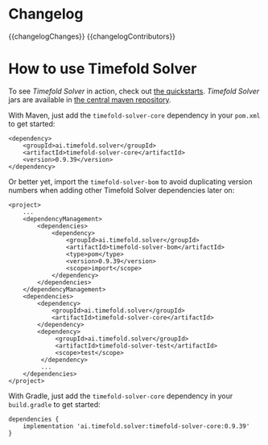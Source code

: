 # Changelog

{{changelogChanges}}
{{changelogContributors}}

# How to use Timefold Solver

To see _Timefold Solver_ in action, check out [the quickstarts](https://github.com/TimefoldAI/timefold-quickstarts).
_Timefold Solver_ jars are available in [the central maven repository](http://search.maven.org/#search|ga|1|ai.timefold.solver).


With Maven, just add the `timefold-solver-core` dependency in your `pom.xml` to get started:

    <dependency>
        <groupId>ai.timefold.solver</groupId>
        <artifactId>timefold-solver-core</artifactId>
        <version>0.9.39</version>
    </dependency>

Or better yet, import the `timefold-solver-bom` to avoid duplicating version numbers when adding other Timefold Solver dependencies later on:

    <project>
        ...
        <dependencyManagement>
            <dependencies>
                <dependency>
                    <groupId>ai.timefold.solver</groupId>
                    <artifactId>timefold-solver-bom</artifactId>
                    <type>pom</type>
                    <version>0.9.39</version>
                    <scope>import</scope>
                </dependency>
            </dependencies>
        </dependencyManagement>
        <dependencies>
            <dependency>
                <groupId>ai.timefold.solver</groupId>
                <artifactId>timefold-solver-core</artifactId>
            </dependency>
            <dependency>
                 <groupId>ai.timefold.solver</groupId>
                 <artifactId>timefold-solver-test</artifactId>
                 <scope>test</scope>
             </dependency>
             ...
        </dependencies>
    </project>

With Gradle, just add the `timefold-solver-core` dependency in your `build.gradle` to get started:

    dependencies {
        implementation 'ai.timefold.solver:timefold-solver-core:0.9.39'
    }